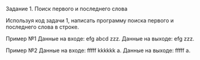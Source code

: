 Задание 1. Поиск первого и последнего слова

Используя код задачи 1, написать программу поиска первого и последнего слова в строке.

Пример №1
Данные на входе: efg abcd zzz.
Данные на выходе: efg zzz.

Пример №2
Данные на входе: fffff kkkkkk a.
Данные на выходе: fffff a.
